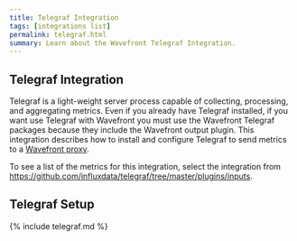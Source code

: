```yaml
---
title: Telegraf Integration
tags: [integrations list]
permalink: telegraf.html
summary: Learn about the Wavefront Telegraf Integration.
---
```

## Telegraf Integration

Telegraf is a light-weight server process capable of collecting, processing, and aggregating metrics. Even if you already have Telegraf installed, if you want use Telegraf with Wavefront you must use the Wavefront Telegraf packages because they include the Wavefront output plugin. This integration describes how to install and configure Telegraf to send metrics to a [Wavefront proxy](https://docs.wavefront.com/proxies.html).

To see a list of the metrics for this integration, select the integration from <https://github.com/influxdata/telegraf/tree/master/plugins/inputs>.
## Telegraf Setup

{% include telegraf.md %}